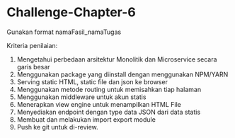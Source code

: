 # Challenge-Chapter-6
Gunakan format namaFasil_namaTugas

Kriteria penilaian:
1. Mengetahui perbedaan arsitektur Monolitik dan Microservice secara garis besar
2. Menggunakan package yang diinstall dengan menggunakan NPM/YARN
3. Serving static HTML, static file dan json ke browser
4. Menggunakan metode routing untuk memisahkan tiap halaman
5. Menggunakan middleware untuk akun statis
6. Menerapkan view engine untuk menampilkan HTML File
7. Menyediakan endpoint dengan type data JSON dari data statis
8. Membuat dan melakukan import export module
9. Push ke git untuk di-review.
